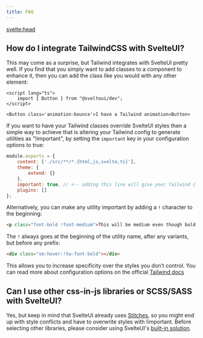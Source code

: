 ```yaml
---
title: FAQ
---
```


<svelte:head>
  <title>FAQ - SvelteUI</title>
</svelte:head>

<script>
  import { CodeBlock, MinorHeading, BottomNav } from '$lib/components'
	import { Box, Space } from '@svelteuidev/core'
</script>


<MinorHeading title="FAQ" />

## How do I integrate TailwindCSS with SvelteUI?

This may come as a surprise, but Tailwind integrates with SvelteUI pretty well. If you find that you simply want to add classes to a component to enhance it, then you can add the class like you would with any other element:

```svelte
<script lang="ts">
    import { Button } from "@svelteui/dev";
</script>

<Button class='animation-bounce'>I have a Tailwind animation<Button>
```

If you want to have your Tailwind classes override SvelteUI styles then a simple way to achieve that is altering your Tailwind config to generate utilities as "!important", by setting the `important` key in your configuration options to true:

```js
module.exports = {
	content: ['./src/**/*.{html,js,svelte,ts}'],
	theme: {
		extend: {}
	},
	important: true, // <-- adding this line will give your Tailwind classes !important by default
	plugins: []
};
```

Alternatively, you can make any utility important by adding a `!` character to the beginning:

```html
<p class="font-bold !font-medium">This will be medium even though bold comes later in the CSS.</p>
```

The `!` always goes at the beginning of the utility name, after any variants, but before any prefix:

```html
<div class="sm:hover:!tw-font-bold"></div>
```

This allows you to increase specificity over the styles you don’t control. You can read more about configuration options on the official [Tailwind docs](https://tailwindcss.com/docs/configuration#important)

<Space h="xl" />

## Can I use other css-in-js libraries or SCSS/SASS with SvelteUI?

Yes, but keep in mind that SvelteUI already uses [Stitches](https://stitches.dev), so you might end up with style conflicts and have to overwrite styles with !important. Before selecting other libraries, please consider using SvelteUI's [built-in solution](theming/create-styles).

<BottomNav type='prev' slug='contributing' title='Contributing' group='Getting Started' />
